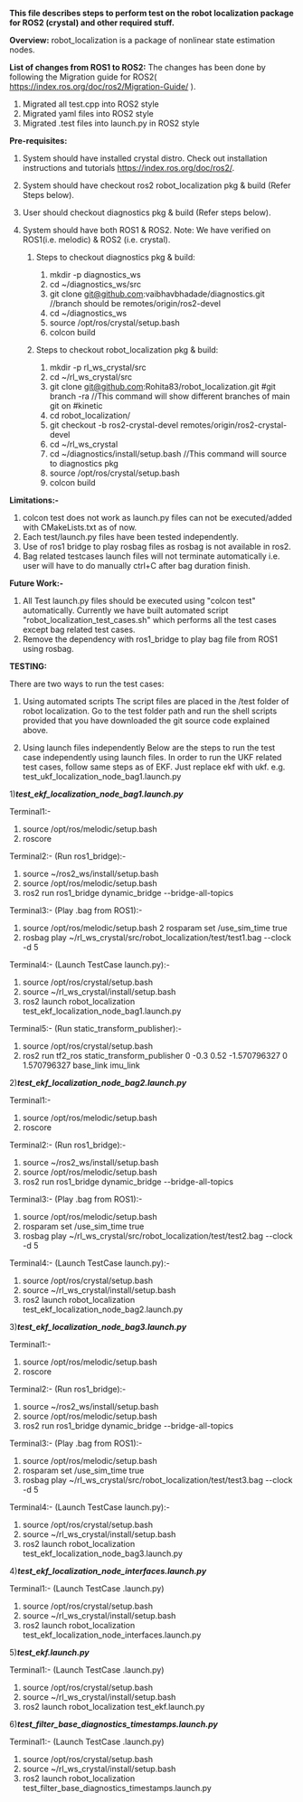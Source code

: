 
**This file describes steps to perform test on the robot localization package for ROS2 (crystal) and other required stuff.**

**Overview:**
robot_localization is a package of nonlinear state estimation nodes.

**List of changes from ROS1 to ROS2:**
The changes has been done by following the Migration guide for ROS2( https://index.ros.org/doc/ros2/Migration-Guide/ ).

1. Migrated all test.cpp into ROS2 style
2. Migrated yaml files into ROS2 style
3. Migrated .test files into launch.py in ROS2 style

**Pre-requisites:**
1. System should have installed crystal distro. Check out installation instructions and tutorials https://index.ros.org/doc/ros2/.
2. System should have checkout ros2 robot_localization pkg & build (Refer Steps below).
3. User should checkout diagnostics pkg & build (Refer steps below).
4. System should have both ROS1 & ROS2. Note: We have verified on ROS1(i.e. melodic) & ROS2 (i.e. crystal).

	1. Steps to checkout diagnostics pkg & build:

   		1. mkdir -p diagnostics_ws
   		2. cd ~/diagnostics_ws/src
   		3. git clone git@github.com:vaibhavbhadade/diagnostics.git //branch should be remotes/origin/ros2-devel 
   		4. cd ~/diagnostics_ws
   		5. source /opt/ros/crystal/setup.bash
   		6. colcon build
   
	2. Steps to checkout robot_localization pkg & build:

   		1. mkdir -p rl_ws_crystal/src
   		2. cd ~/rl_ws_crystal/src
   		3. git clone git@github.com:Rohita83/robot_localization.git
   		#git branch -ra //This command will show different branches of main git on #kinetic
   		4. cd robot_localization/
   		5. git checkout -b ros2-crystal-devel remotes/origin/ros2-crystal-devel
   		6. cd ~/rl_ws_crystal
   		7. cd ~/diagnostics/install/setup.bash //This command will source to diagnostics pkg
   		8. source /opt/ros/crystal/setup.bash
   		9. colcon build

**Limitations:-** 
1. colcon test does not work as launch.py files can not be executed/added with CMakeLists.txt as of now.
2. Each test/launch.py files have been tested independently.
3. Use of ros1 bridge to play rosbag files as rosbag is not available in ros2.
4. Bag related testcases launch files will not terminate automatically i.e. user will have to do manually ctrl+C after bag duration finish.

**Future Work:-**
1. All Test launch.py files should be executed using "colcon test" automatically. Currently we have built automated script "robot_localization_test_cases.sh" which performs all the test cases except bag related test cases.
2. Remove the dependency with ros1_bridge to play bag file from ROS1 using rosbag.

**TESTING:**

There are two ways to run the test cases:
1. Using automated scripts
The script files are placed in the /test folder of robot localization.
Go to the test folder path and run the shell scripts provided that you have downloaded the git source code explained above.

2. Using launch files independently
Below are the steps to run the test case independently using launch files.
In order to run the UKF related test cases, follow same steps as of EKF. Just replace ekf with ukf.
e.g. test_ukf_localization_node_bag1.launch.py

1)*******test_ekf_localization_node_bag1.launch.py*******

Terminal1:-
1. source /opt/ros/melodic/setup.bash
2. roscore

Terminal2:- (Run ros1_bridge):-
1. source ~/ros2_ws/install/setup.bash
2. source /opt/ros/melodic/setup.bash
3. ros2 run ros1_bridge dynamic_bridge --bridge-all-topics	

Terminal3:- (Play .bag from ROS1):-
1. source /opt/ros/melodic/setup.bash
2 rosparam set /use_sim_time true
3. rosbag play ~/rl_ws_crystal/src/robot_localization/test/test1.bag --clock -d 5

Terminal4:- (Launch TestCase launch.py):-
1. source /opt/ros/crystal/setup.bash
2. source ~/rl_ws_crystal/install/setup.bash
3. ros2 launch robot_localization test_ekf_localization_node_bag1.launch.py

Terminal5:- (Run static_transform_publisher):-
1. source /opt/ros/crystal/setup.bash
2. ros2 run tf2_ros static_transform_publisher 0 -0.3 0.52 -1.570796327 0 1.570796327 base_link imu_link


2)*******test_ekf_localization_node_bag2.launch.py*******

Terminal1:-
1. source /opt/ros/melodic/setup.bash
2. roscore

Terminal2:- (Run ros1_bridge):-
1. source ~/ros2_ws/install/setup.bash
2. source /opt/ros/melodic/setup.bash
3. ros2 run ros1_bridge dynamic_bridge --bridge-all-topics	

Terminal3:- (Play .bag from ROS1):-
1. source /opt/ros/melodic/setup.bash
2. rosparam set /use_sim_time true
3. rosbag play ~/rl_ws_crystal/src/robot_localization/test/test2.bag --clock -d 5

Terminal4:- (Launch TestCase launch.py):-
1. source /opt/ros/crystal/setup.bash
2. source ~/rl_ws_crystal/install/setup.bash
3. ros2 launch robot_localization test_ekf_localization_node_bag2.launch.py

3)*******test_ekf_localization_node_bag3.launch.py*******

Terminal1:-
1. source /opt/ros/melodic/setup.bash
2. roscore

Terminal2:- (Run ros1_bridge):-
1. source ~/ros2_ws/install/setup.bash
2. source /opt/ros/melodic/setup.bash
3. ros2 run ros1_bridge dynamic_bridge --bridge-all-topics	

Terminal3:- (Play .bag from ROS1):-
1. source /opt/ros/melodic/setup.bash
2. rosparam set /use_sim_time true
3. rosbag play ~/rl_ws_crystal/src/robot_localization/test/test3.bag --clock -d 5

Terminal4:- (Launch TestCase launch.py):-
1. source /opt/ros/crystal/setup.bash
2. source ~/rl_ws_crystal/install/setup.bash
3. ros2 launch robot_localization test_ekf_localization_node_bag3.launch.py

4)*******test_ekf_localization_node_interfaces.launch.py*******

Terminal1:- (Launch TestCase .launch.py)
1. source /opt/ros/crystal/setup.bash
2. source ~/rl_ws_crystal/install/setup.bash
3. ros2 launch robot_localization test_ekf_localization_node_interfaces.launch.py

5)*******test_ekf.launch.py*******

Terminal1:- (Launch TestCase .launch.py)
1. source /opt/ros/crystal/setup.bash
2. source ~/rl_ws_crystal/install/setup.bash
3. ros2 launch robot_localization test_ekf.launch.py

6)*******test_filter_base_diagnostics_timestamps.launch.py*******

Terminal1:- (Launch TestCase .launch.py)
1. source /opt/ros/crystal/setup.bash
2. source ~/rl_ws_crystal/install/setup.bash
3. ros2 launch robot_localization test_filter_base_diagnostics_timestamps.launch.py

